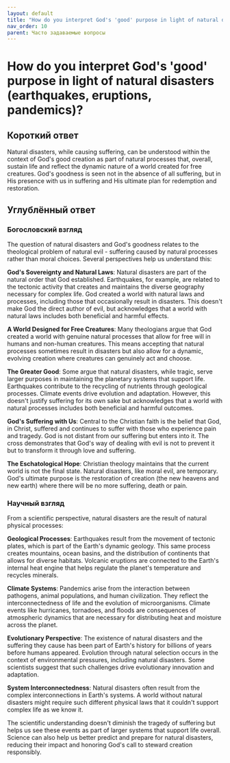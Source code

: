 ```yaml
---
layout: default
title: "How do you interpret God's 'good' purpose in light of natural disasters (earthquakes, eruptions, pandemics)?"
nav_order: 10
parent: Часто задаваемые вопросы
---
```


# How do you interpret God's 'good' purpose in light of natural disasters (earthquakes, eruptions, pandemics)?

## Короткий ответ

Natural disasters, while causing suffering, can be understood within the context of God's good creation as part of natural processes that, overall, sustain life and reflect the dynamic nature of a world created for free creatures. God's goodness is seen not in the absence of all suffering, but in His presence with us in suffering and His ultimate plan for redemption and restoration.

## Углублённый ответ

### Богословский взгляд

The question of natural disasters and God's goodness relates to the theological problem of natural evil - suffering caused by natural processes rather than moral choices. Several perspectives help us understand this:

**God's Sovereignty and Natural Laws**: Natural disasters are part of the natural order that God established. Earthquakes, for example, are related to the tectonic activity that creates and maintains the diverse geography necessary for complex life. God created a world with natural laws and processes, including those that occasionally result in disasters. This doesn't make God the direct author of evil, but acknowledges that a world with natural laws includes both beneficial and harmful effects.

**A World Designed for Free Creatures**: Many theologians argue that God created a world with genuine natural processes that allow for free will in humans and non-human creatures. This means accepting that natural processes sometimes result in disasters but also allow for a dynamic, evolving creation where creatures can genuinely act and choose.

**The Greater Good**: Some argue that natural disasters, while tragic, serve larger purposes in maintaining the planetary systems that support life. Earthquakes contribute to the recycling of nutrients through geological processes. Climate events drive evolution and adaptation. However, this doesn't justify suffering for its own sake but acknowledges that a world with natural processes includes both beneficial and harmful outcomes.

**God's Suffering with Us**: Central to the Christian faith is the belief that God, in Christ, suffered and continues to suffer with those who experience pain and tragedy. God is not distant from our suffering but enters into it. The cross demonstrates that God's way of dealing with evil is not to prevent it but to transform it through love and suffering.

**The Eschatological Hope**: Christian theology maintains that the current world is not the final state. Natural disasters, like moral evil, are temporary. God's ultimate purpose is the restoration of creation (the new heavens and new earth) where there will be no more suffering, death or pain.

### Научный взгляд

From a scientific perspective, natural disasters are the result of natural physical processes:

**Geological Processes**: Earthquakes result from the movement of tectonic plates, which is part of the Earth's dynamic geology. This same process creates mountains, ocean basins, and the distribution of continents that allows for diverse habitats. Volcanic eruptions are connected to the Earth's internal heat engine that helps regulate the planet's temperature and recycles minerals.

**Climate Systems**: Pandemics arise from the interaction between pathogens, animal populations, and human civilization. They reflect the interconnectedness of life and the evolution of microorganisms. Climate events like hurricanes, tornadoes, and floods are consequences of atmospheric dynamics that are necessary for distributing heat and moisture across the planet.

**Evolutionary Perspective**: The existence of natural disasters and the suffering they cause has been part of Earth's history for billions of years before humans appeared. Evolution through natural selection occurs in the context of environmental pressures, including natural disasters. Some scientists suggest that such challenges drive evolutionary innovation and adaptation.

**System Interconnectedness**: Natural disasters often result from the complex interconnections in Earth's systems. A world without natural disasters might require such different physical laws that it couldn't support complex life as we know it.

The scientific understanding doesn't diminish the tragedy of suffering but helps us see these events as part of larger systems that support life overall. Science can also help us better predict and prepare for natural disasters, reducing their impact and honoring God's call to steward creation responsibly.